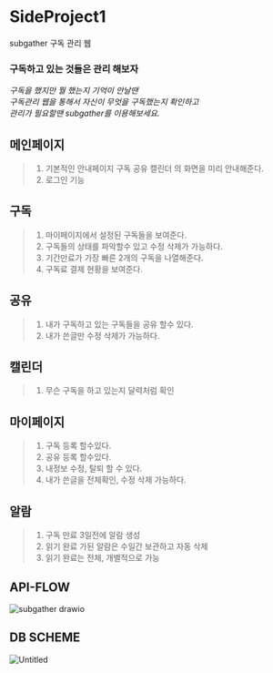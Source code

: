 # SideProject1

subgather 구독 관리 웹

### 구독하고 있는 것들은 관리 해보자
_구독을 했지만 뭘 했는지 기억이 안날땐\
구독관리 웹을 통해서 자신이 무엇을 구독했는지 확인하고\
관리가 필요할땐 subgather를 이용해보세요._

## 메인페이지
> 1. 기본적인 안내페이지 구독 공유 캘린더 의 화면을 미리 안내해준다.
> 2. 로그인 기능
## 구독
> 1. 마이페이지에서 설정된 구독들을 보여준다.
> 2. 구독들의 상태를 파악할수 있고 수정 삭제가 가능하다.
> 3. 기간만료가 가장 빠른 2개의 구독을 나열해준다.
> 4. 구독료 결제 현황을 보여준다.
## 공유
> 1. 내가 구독하고 있는 구독들을 공유 할수 있다.
> 2. 내가 쓴글만 수정 삭제가 가능하다.
## 캘린더
> 1. 무슨 구독을 하고 있는지 달력처럼 확인
## 마이페이지
> 1. 구독 등록 할수있다.
> 2. 공유 등록 할수있다.
> 3. 내정보 수정, 탈퇴 할 수 있다.
> 4. 내가 쓴글을 전체확인, 수정 삭제 가능하다.
## 알람
> 1. 구독 만료 3일전에 알람 생성
> 2. 읽기 완료 가된 알람은 수일간 보관하고 자동 삭제
> 3. 읽기 완료는 전체, 개별적으로 가능



## API-FLOW

![subgather drawio](https://github.com/dpemdnjem23/SideProject1/assets/83865101/7ef5c438-06ec-487f-b160-c2e2e6b9af55.png)

## DB SCHEME


![Untitled](https://github.com/dpemdnjem23/SideProject1/assets/83865101/b5768f12-5d54-46a3-a95f-cedd8466c0ff.png)
